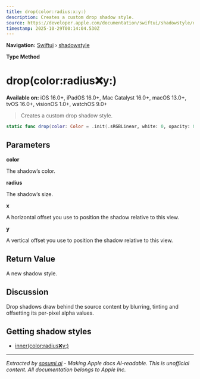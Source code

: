 ```yaml
---
title: drop(color:radius:x:y:)
description: Creates a custom drop shadow style.
source: https://developer.apple.com/documentation/swiftui/shadowstyle/drop(color:radius:x:y:)
timestamp: 2025-10-29T00:14:04.530Z
---
```


**Navigation:** [Swiftui](/documentation/swiftui) › [shadowstyle](/documentation/swiftui/shadowstyle)

**Type Method**

# drop(color:radius:x:y:)

**Available on:** iOS 16.0+, iPadOS 16.0+, Mac Catalyst 16.0+, macOS 13.0+, tvOS 16.0+, visionOS 1.0+, watchOS 9.0+

> Creates a custom drop shadow style.

```swift
static func drop(color: Color = .init(.sRGBLinear, white: 0, opacity: 0.33), radius: CGFloat, x: CGFloat = 0, y: CGFloat = 0) -> ShadowStyle
```

## Parameters

**color**

The shadow’s color.



**radius**

The shadow’s size.



**x**

A horizontal offset you use to position the shadow relative to this view.



**y**

A vertical offset you use to position the shadow relative to this view.



## Return Value

A new shadow style.

## Discussion

Drop shadows draw behind the source content by blurring, tinting and offsetting its per-pixel alpha values.

## Getting shadow styles

- [inner(color:radius:x:y:)](/documentation/swiftui/shadowstyle/inner(color:radius:x:y:))

---

*Extracted by [sosumi.ai](https://sosumi.ai) - Making Apple docs AI-readable.*
*This is unofficial content. All documentation belongs to Apple Inc.*
